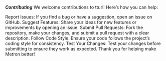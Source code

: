 ***Contributing***
We welcome contributions to tturl! Here’s how you can help:

Report Issues: If you find a bug or have a suggestion, open an issue on GitHub.
Suggest Features: Share your ideas for new features or improvements by opening an issue.
Submit Pull Requests: Fork the repository, make your changes, and submit a pull request with a clear description.
Follow Code Style: Ensure your code follows the project’s coding style for consistency.
Test Your Changes: Test your changes before submitting to ensure they work as expected.
Thank you for helping make Metron better!
